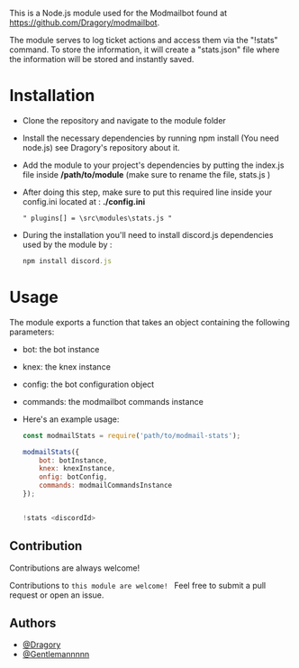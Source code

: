 This is a Node.js module used for the Modmailbot found at https://github.com/Dragory/modmailbot.

The module serves to log ticket actions and access them via the "!stats" command. To store the information, it will create a "stats.json" file where the information will be stored and instantly saved.

# Installation


- Clone the repository and navigate to the module folder

- Install the necessary dependencies by running npm install (You need node.js) see Dragory's repository about it.

- Add the module to your project's dependencies by putting the index.js file inside  **/path/to/module** (make sure to rename the file, stats.js )

- After doing this step, make sure to put this required line inside your config.ini located at : **./config.ini**

    `" plugins[] = \src\modules\stats.js "`

- During the installation you'll need to install discord.js dependencies used by the module by : 


    ```js
    npm install discord.js
    ```
# Usage
The module exports a function that takes an object containing the following parameters:
- bot: the bot instance
- knex: the knex instance
- config: the bot configuration object
- commands: the modmailbot commands instance
- Here's an example usage:
    ```js
    const modmailStats = require('path/to/modmail-stats');

    modmailStats({
        bot: botInstance,
        knex: knexInstance,
        onfig: botConfig,
        commands: modmailCommandsInstance
    });

    ```
    
    ```js
    
    !stats <discordId> 
    
    ```


## Contribution

Contributions are always welcome!

Contributions to `this module are welcome! ` Feel free to submit a pull request or open an issue.




## Authors

- [@Dragory](https://github.com/Dragory)
- [@Gentlemannnnn](https://github.com/Gentlemannnnn)


